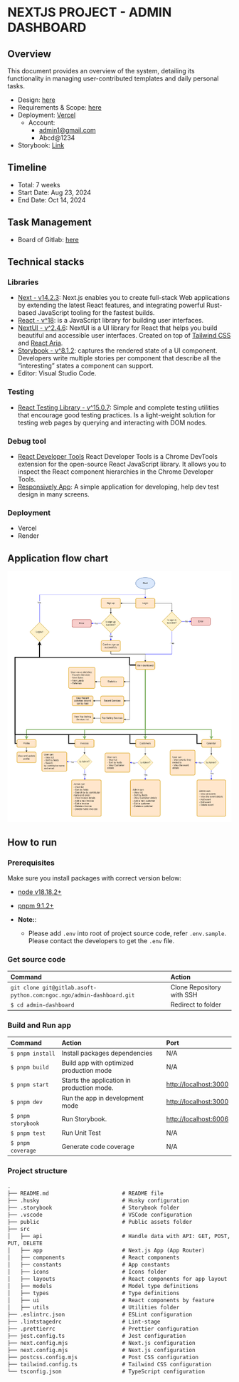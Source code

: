 # **NEXTJS PROJECT - ADMIN DASHBOARD**

## Overview

This document provides an overview of the system, detailing its functionality in managing user-contributed templates and daily personal tasks.

- Design: [here](<https://www.figma.com/design/REurjW8goPRDZn3cMMeQZY/Admin-Dashboard-Web-(Community)-(Copy)?node-id=2-3&m=dev&t=b6s6n2xpqUU8qsbV-1>)
- Requirements & Scope: [here](https://docs.google.com/document/d/1m2-HJrk2ecMf4919sprfFy8VvmQzTlfx/edit?usp=sharing&ouid=103083083655563138202&rtpof=true&sd=true)
- Deployment: [Vercel](https://wons.vercel.app)
  - Account:
    - <admin1@gmail.com>
    - Abcd@1234
- Storybook: [Link](https://wons-storybook.vercel.app)

## Timeline

- Total: 7 weeks
- Start Date: Aug 23, 2024
- End Date: Oct 14, 2024

## Task Management

- Board of Gitlab: [here](https://gitlab.asoft-python.com/ngoc.ngo/admin-dashboard/-/boards)

## Technical stacks

### Libraries

- [Next - v14.2.3](https://nextjs.org/): Next.js enables you to create full-stack Web applications by extending the latest React features, and integrating powerful Rust-based JavaScript tooling for the fastest builds.
- [React - v^18](https://react.dev/learn): is a JavaScript library for building user interfaces.
- [NextUI - v^2.4.6](https://nextui.org/): NextUI is a UI library for React that helps you build beautiful and accessible user interfaces. Created on top of [Tailwind CSS](https://tailwindcss.com/) and [React Aria](https://react-spectrum.adobe.com/react-aria/index.html).
- [Storybook - v^8.1.2](https://storybook.js.org/): captures the rendered state of a UI component. Developers write multiple stories per component that describe all the “interesting” states a component can support.
- Editor: Visual Studio Code.

### Testing

- [React Testing Library - v^15.0.7](https://testing-library.com/): Simple and complete testing utilities that encourage good testing practices. Is a light-weight solution for testing web pages by querying and interacting with DOM nodes.

### Debug tool

- [React Developer Tools](https://chrome.google.com/webstore/detail/react-developer-tools/fmkadmapgofadopljbjfkapdkoienihi) React Developer Tools is a Chrome DevTools extension for the open-source React JavaScript library. It allows you to inspect the React component hierarchies in the Chrome Developer Tools.
- [Responsively App](https://responsively.app/): A simple application for developing, help dev test design in many screens.

### Deployment

- Vercel
- Render

## Application flow chart

![Flow App](./public/work-flow.png)

## How to run

### Prerequisites

Make sure you install packages with correct version below:

- [node v18.18.2+](https://nodejs.org/en/download/package-manager)
- [pnpm 9.1.2+](https://pnpm.io/installation)

- **Note:**:
  - Please add `.env` into root of project source code, refer `.env.sample`. Please contact the developers to get the `.env` file.

### Get source code

| Command                                                              | Action                    |
| :------------------------------------------------------------------- | :------------------------ |
| `git clone git@gitlab.asoft-python.com:ngoc.ngo/admin-dashboard.git` | Clone Repository with SSH |
| `$ cd admin-dashboard`                                               | Redirect to folder        |

### Build and Run app

| Command            | Action                                     | Port                  |
| :----------------- | :----------------------------------------- | :-------------------- |
| `$ pnpm install`   | Install packages dependencies              | N/A                   |
| `$ pnpm build`     | Build app with optimized production mode   | N/A                   |
| `$ pnpm start`     | Starts the application in production mode. | <http://localhost:3000> |
| `$ pnpm dev`       | Run the app in development mode            | <http://localhost:3000> |
| `$ pnpm storybook` | Run Storybook.                             | <http://localhost:6006> |
| `$ pnpm test`      | Run Unit Test                              | N/A                   |
| `$ pnpm coverage`  | Generate code coverage                     | N/A                   |

### Project structure

```shell
.
├── README.md                       # README file
├── .husky                          # Husky configuration
├── .storybook                      # Storybook folder
├── .vscode                         # VSCode configuration
├── public                          # Public assets folder
├── src
│   ├── api                         # Handle data with API: GET, POST, PUT, DELETE
│   ├── app                         # Next.js App (App Router)
│   ├── components                  # React components
│   ├── constants                   # App constants
│   ├── icons                       # Icons folder
│   ├── layouts                     # React components for app layout
│   ├── models                      # Model type definitions
│   ├── types                       # Type definitions
│   ├── ui                          # React components by feature
│   ├── utils                       # Utilities folder
├── .eslintrc.json                  # ESLint configuration
├── .lintstagedrc                   # Lint-stage
├── .prettierrc                     # Prettier configuration
├── jest.config.ts                  # Jest configuration
├── next.config.mjs                 # Next.js configuration
├── next.config.mjs                 # Next.js configuration
├── postcss.config.mjs              # Post CSS configuration
├── tailwind.config.ts              # Tailwind CSS configuration
└── tsconfig.json                   # TypeScript configuration
```
